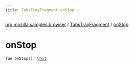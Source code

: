 ```yaml
---
title: TabsTrayFragment.onStop - 
---
```


[org.mozilla.samples.browser](../index.html) / [TabsTrayFragment](index.html) / [onStop](./on-stop.html)

# onStop

`fun onStop(): `[`Unit`](https://kotlinlang.org/api/latest/jvm/stdlib/kotlin/-unit/index.html)